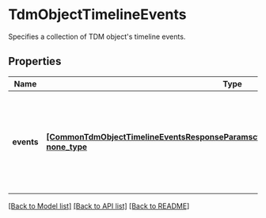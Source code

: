 # TdmObjectTimelineEvents

Specifies a collection of TDM object's timeline events.

## Properties
Name | Type | Description | Notes
------------ | ------------- | ------------- | -------------
**events** | [**[CommonTdmObjectTimelineEventsResponseParamscf0983b6Db8e459092995a499394d304], none_type**](CommonTdmObjectTimelineEventsResponseParamscf0983b6Db8e459092995a499394d304.md) | Specifies the collection of the timeline events, filtered by the specified criteria. | [optional] 

[[Back to Model list]](../README.md#documentation-for-models) [[Back to API list]](../README.md#documentation-for-api-endpoints) [[Back to README]](../README.md)


